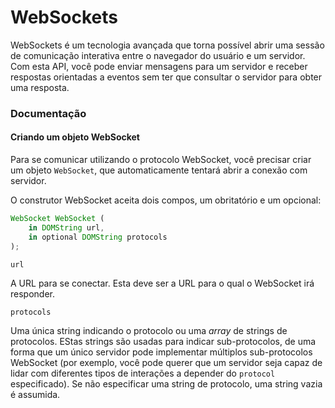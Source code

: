 # WebSockets 

WebSockets é um tecnologia avançada que torna possível abrir uma sessão de comunicação interativa entre o navegador do usuário e um servidor. Com esta API, você pode enviar mensagens para um servidor e receber respostas orientadas a eventos sem ter que consultar o servidor para obter uma resposta. 

### Documentação 

#### Criando um objeto WebSocket 

Para se comunicar utilizando o protocolo WebSocket, você precisar criar um objeto `WebSocket`, que automaticamente tentará abrir a conexão com servidor. 

O construtor WebSocket aceita dois compos, um obritatório e um opcional: 

```javascript
WebSocket WebSocket (
    in DOMString url,
    in optional DOMString protocols
);

```

`url`

A URL para se conectar. Esta deve ser a URL para o qual o WebSocket irá responder. 

`protocols`

Uma única string indicando o protocolo ou uma _array_ de strings de protocolos. EStas strings são usadas para indicar sub-protocolos, de uma forma que um único servidor pode implementar múltiplos sub-protocolos WebSocket (por exemplo, você pode querer que um servidor seja capaz de lidar com diferentes tipos de interações a depender do `protocol` especificado). Se não especificar uma string de protocolo, uma string vazia é assumida.



